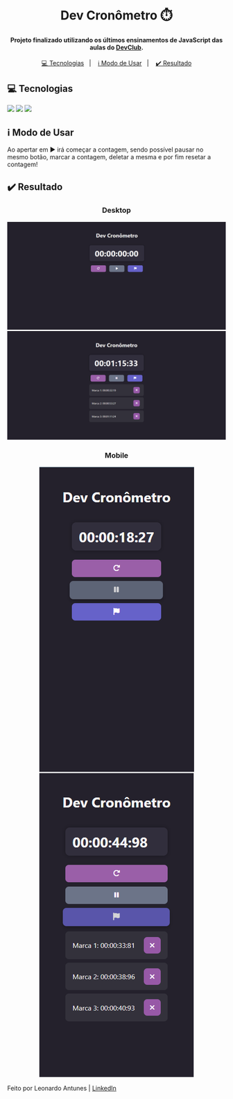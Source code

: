<h1 align="center">Dev Cronômetro ⏱️</h1>
 
 <h4 align="center">Projeto finalizado utilizando os últimos ensinamentos de JavaScript das aulas do <a href="https://rodolfomori.com.br/devclub">DevClub</a>.</h4>
 
 <p align="center">
   <a href="#tecnologias">💻 Tecnologias</a>&nbsp;&nbsp;&nbsp;|&nbsp;&nbsp;&nbsp;
   <a href="#modo-de-usar">ℹ️ Modo de Usar</a>&nbsp;&nbsp;&nbsp;|&nbsp;&nbsp;&nbsp;
   <a href="#resultado">✔️ Resultado</a>
 </p>
 
 <h2 id="tecnologias">💻 Tecnologias</h2>
 
   <img src="https://img.shields.io/badge/HTML5-E34F26?style=for-the-badge&logo=html5&logoColor=white"/>
   <img src="https://img.shields.io/badge/CSS3-1572B6?style=for-the-badge&logo=css3&logoColor=white"/>
   <img src="https://img.shields.io/badge/JavaScript-F7DF1E?style=for-the-badge&logo=javascript&logoColor=black"/>

 <h2 id="modo-de-usar">ℹ️ Modo de Usar</h2>

 Ao apertar em ▶️ irá começar a contagem, sendo possível pausar no mesmo botão, marcar a contagem, deletar a mesma e por fim resetar a contagem!
 
 <h2 id="resultado">✔️ Resultado</h2>
 
 <div align="center">
   <h3>Desktop</h3>
   <img src="https://github.com/leoantunes99/dev-cronometro/blob/main/assets/desktop1.png?raw=true"/>
   <img src="https://github.com/leoantunes99/dev-cronometro/blob/main/assets/desktop2.png?raw=true"/>
 </div>

 <div align="center">
   <h3>Mobile</h3>
   <img src="https://github.com/leoantunes99/dev-cronometro/blob/main/assets/mobile1.png?raw=true"/>
   <img src="https://github.com/leoantunes99/dev-cronometro/blob/main/assets/mobile2.png?raw=true"/>
 </div>
 
 Feito por Leonardo Antunes | [LinkedIn](https://www.linkedin.com/in/leonardo-antunes-8902a6136/)

